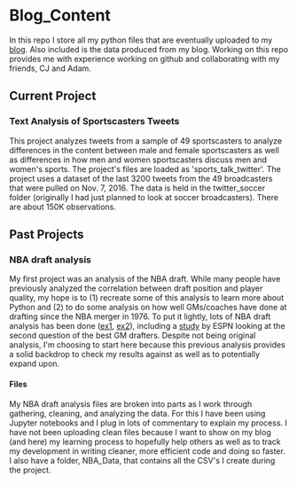 # Blog_Content
In this repo I store all my python files that are eventually uploaded to my [blog][1]. Also
included is the data produced from my blog. Working on this repo provides me with experience
working on github and collaborating with my friends, CJ and Adam. 

## Current Project
### Text Analysis of Sportscasters Tweets
This project analyzes tweets from a sample of 49 sportscasters to analyze differences in the 
content between male and female sportscasters as well as differences in how men and women
sportscasters discuss men and women's sports. The project's files are loaded as 'sports_talk_twitter'.
The project uses a dataset of the last 3200 tweets from the 49 broadcasters that were pulled on
Nov. 7, 2016. The data is held in the twitter_soccer folder (originally I had just planned 
to look at soccer broadcasters). There are about 150K observations.

## Past Projects
### NBA draft analysis
My first project was an analysis of the
NBA draft. While many people have previously analyzed the correlation between draft position
and player quality, my hope is to (1) recreate some of this analysis to learn more about
Python and (2) to do some analysis on how well GMs/coaches have done at drafting since
the NBA merger in 1976. To put it lightly, lots of NBA draft analysis has been done ([ex1][3],
[ex2][4]), including a [study][2] by ESPN looking at the second question of the best GM drafters.
Despite not being original analysis, I'm choosing to start here because  this previous analysis 
provides a solid backdrop to check my results against as well as to potentially expand upon. 

#### Files
My NBA draft analysis files are broken into parts as I work through gathering, cleaning, 
and analyzing the data. For this I have been using Jupyter notebooks and I plug in lots of 
commentary to explain my process. I have not been uploading clean files because I want to 
show on my blog (and here) my learning process to hopefully help others as well as to track 
my development in writing cleaner, more efficient code and doing so faster. 
I also have a folder, NBA_Data, that contains all the CSV's I create during the project. 


[1]: https://rvino.github.io/
[2]: http://basketball.realgm.com/wiretap/232776/study-finds-isiah-thomas-as-best-drafting-gm-since-1989
[3]: http://www.82games.com/bestdraftingteams.htm
[4]: http://wagesofwins.com/2014/05/05/what-do-draft-mistakes-cost/